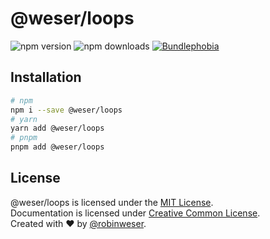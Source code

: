 # @weser/loops

<img alt="npm version" src="https://badge.fury.io/js/@weser%2Floops.svg"> <img alt="npm downloads" src="https://img.shields.io/npm/dm/@weser/loops.svg"> <a href="https://bundlephobia.com/result?p=@weser/loops@latest"><img alt="Bundlephobia" src="https://img.shields.io/bundlephobia/minzip/@weser/loops.svg"></a>

## Installation

```sh
# npm
npm i --save @weser/loops
# yarn
yarn add @weser/loops
# pnpm
pnpm add @weser/loops
```

## License

@weser/loops is licensed under the [MIT License](http://opensource.org/licenses/MIT).<br>
Documentation is licensed under [Creative Common License](http://creativecommons.org/licenses/by/4.0/).<br>
Created with ♥ by [@robinweser](http://weser.io).
